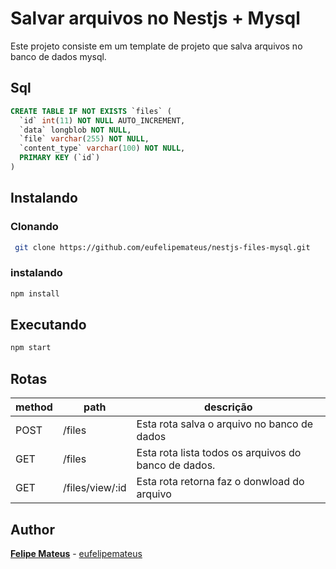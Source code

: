 # Salvar arquivos no Nestjs + Mysql

Este projeto consiste em um template de  projeto que salva arquivos no banco de dados mysql.

## Sql

```sql
CREATE TABLE IF NOT EXISTS `files` (
  `id` int(11) NOT NULL AUTO_INCREMENT,
  `data` longblob NOT NULL,
  `file` varchar(255) NOT NULL,
  `content_type` varchar(100) NOT NULL,
  PRIMARY KEY (`id`)
)
```

## Instalando

### Clonando

```bash
 git clone https://github.com/eufelipemateus/nestjs-files-mysql.git
````

### instalando

```bash
npm install 
````

## Executando

```bash
npm start
```
  
## Rotas

| method | path | descrição|
|--|--|--|
| POST| /files|Esta rota salva o arquivo no banco de dados
| GET| /files| Esta rota lista todos os arquivos do banco de dados.
| GET| /files/view/:id| Esta rota retorna faz o donwload do arquivo

## Author

**[Felipe Mateus](https://eufelipemateus.com/)**  -  [eufelipemateus](https://github.com/eufelipemateus)
